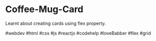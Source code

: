# Coffee-Mug-Card

Learnt about creating cards using flex property.

#webdev #html #css #js #reactjs #codehelp #loveBabber #flex #grid
